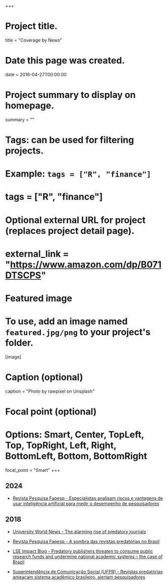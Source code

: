 +++
# Project title.
title = "Coverage by News"

# Date this page was created.
date = 2016-04-27T00:00:00

# Project summary to display on homepage.
summary = ""

# Tags: can be used for filtering projects.
# Example: `tags = ["R", "finance"]`
# tags = ["R", "finance"]

# Optional external URL for project (replaces project detail page).
# external_link = "https://www.amazon.com/dp/B071DTSCPS"

# Featured image
# To use, add an image named `featured.jpg/png` to your project's folder. 
[image]
  # Caption (optional)
  caption = "Photo by rawpixel on Unsplash"
  
  # Focal point (optional)
  # Options: Smart, Center, TopLeft, Top, TopRight, Left, Right, BottomLeft, Bottom, BottomRight
  focal_point = "Smart"
+++

## 2024

- [Revista Pesquisa Fapesp - Especialistas analisam riscos e vantagens de usar inteligência artificial para medir o desempenho de pesquisadores](https://revistapesquisa.fapesp.br/especialistas-analisam-riscos-e-vantagens-de-usar-inteligencia-artificial-para-medir-o-desempenho-de-pesquisadores/)

## 2018

- [University World News - The alarming rise of predatory journals](http://www.universityworldnews.com/article.php?story=20180918144241202)

- [Revista Pesquisa Fapesp - A sombra das revistas predatórias no Brasil](http://www.revistapesquisa.fapesp.br/2018/08/09/a-sombra-das-revistas-predatorias-no-brasil/)

- [LSE Impact Blog - Predatory publishers threaten to consume public research funds and undermine national academic systems – the case of Brazil](http://blogs.lse.ac.uk/impactofsocialsciences/2018/09/06/predatory-publishers-threaten-to-consume-public-research-funds-and-undermine-national-academic-systems-the-case-of-brazil/)

- [Superintendência de Comunicação Social (UFPR) - Revistas predatórias ameaçam sistema acadêmico brasileiro, alertam pesquisadores](http://www.ufpr.br/portalufpr/noticias/revistas-predatorias-ameacam-sistema-academico-brasileiro-alertam-pesquisadores/)
